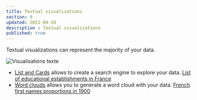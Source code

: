 ```yaml
---
title: Textual visualizations
section: 9
updated: 2021-09-20
description : Textual visualizations
published: true
---
```


Textual visualizations can represent the majority of your data.

![Visualisations texte](./images/user-guide-backoffice/visu-text.jpg)

* [List and Cards](./user-guide-backoffice/liste-fiches) allows to create a search engine to explore your data. [List of educational establishments in France](https://opendata.koumoul.com/reuses/liste-des-etablissements-de-l'education-en-france)
* [Word clouds](./user-guide-backoffice/word-cloud) allows you to generate a word cloud with your data. [French first names proportions in 1900](https://opendata.koumoul.com/reuses/prenom-par-annee)
